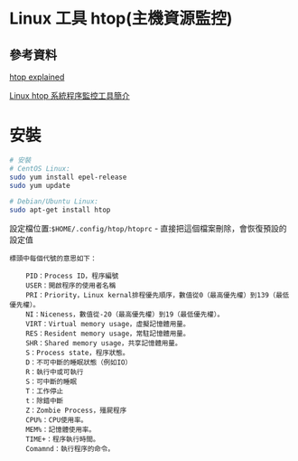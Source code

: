 # Linux 工具 htop(主機資源監控)

## 參考資料

[htop explained](https://peteris.rocks/blog/htop/)

[Linux htop 系統程序監控工具簡介](https://matthung0807.blogspot.com/2019/06/linux-htop.html)

# 安裝

```bash
# 安裝
# CentOS Linux:
sudo yum install epel-release
sudo yum update

# Debian/Ubuntu Linux:
sudo apt-get install htop
```

設定檔位置:`$HOME/.config/htop/htoprc` - 直接把這個檔案刪除，會恢復預設的設定值

```
標頭中每個代號的意思如下：

    PID：Process ID，程序編號
    USER：開啟程序的使用者名稱
    PRI：Priority，Linux kernal排程優先順序，數值從0（最高優先權）到139（最低優先權）。
    NI：Niceness，數值從-20（最高優先權）到19（最低優先權）。
    VIRT：Virtual memory usage，虛擬記憶體用量。
    RES：Resident memory usage，常駐記憶體用量。
    SHR：Shared memory usage，共享記憶體用量。
    S：Process state，程序狀態。
    D：不可中斷的睡眠狀態（例如IO）
    R：執行中或可執行
    S：可中斷的睡眠
    T：工作停止
    t：除錯中斷
    Z：Zombie Process，殭屍程序
    CPU%：CPU使用率。
    MEM%：記憶體使用率。
    TIME+：程序執行時間。
    Comamnd：執行程序的命令。
```